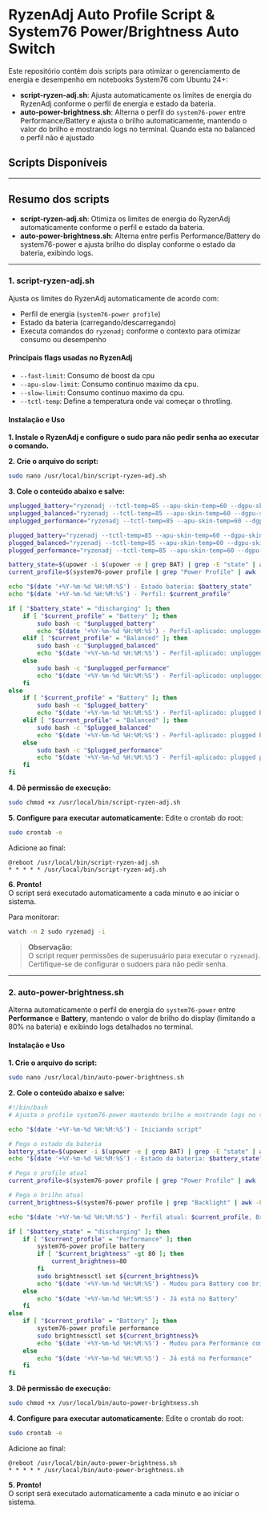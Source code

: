# RyzenAdj Auto Profile Script & System76 Power/Brightness Auto Switch

Este repositório contém dois scripts para otimizar o gerenciamento de energia e desempenho em notebooks System76 com Ubuntu 24+:

- **script-ryzen-adj.sh**: Ajusta automaticamente os limites de energia do RyzenAdj conforme o perfil de energia e estado da bateria.
- **auto-power-brightness.sh**: Alterna o perfil do `system76-power` entre Performance/Battery e ajusta o brilho automaticamente, mantendo o valor do brilho e mostrando logs no terminal. Quando esta no balanced o perfil não é ajustado

## Scripts Disponíveis

---

## Resumo dos scripts

- **script-ryzen-adj.sh**: Otimiza os limites de energia do RyzenAdj automaticamente conforme o perfil e estado da bateria.
- **auto-power-brightness.sh**: Alterna entre perfis Performance/Battery do system76-power e ajusta brilho do display conforme o estado da bateria, exibindo logs.

---

### 1. script-ryzen-adj.sh

Ajusta os limites do RyzenAdj automaticamente de acordo com:
- Perfil de energia (`system76-power profile`)
- Estado da bateria (carregando/descarregando)
- Executa comandos do `ryzenadj` conforme o contexto para otimizar consumo ou desempenho

#### Principais flags usadas no RyzenAdj

- `--fast-limit`: Consumo de boost da cpu
- `--apu-slow-limit`: Consumo continuo maximo da cpu.
- `--slow-limit`: Consumo continuo maximo da cpu.
- `--tctl-temp`: Define a temperatura onde vai começar o throtling.

#### Instalação e Uso

**1. Instale o RyzenAdj e configure o sudo para não pedir senha ao executar o comando.**

**2. Crie o arquivo do script:**
```bash
sudo nano /usr/local/bin/script-ryzen-adj.sh
```
**3. Cole o conteúdo abaixo e salve:**
```bash
unplugged_battery="ryzenadj --tctl-temp=85 --apu-skin-temp=60 --dgpu-skin-temp=60 --fast-limit=15000 --apu-slow-limit=5000 --slow-limit=5000 --power-saving"
unplugged_balanced="ryzenadj --tctl-temp=85 --apu-skin-temp=60 --dgpu-skin-temp=60 --fast-limit=25000 --apu-slow-limit=15000 --slow-limit=15000 --power-saving"
unplugged_performance="ryzenadj --tctl-temp=85 --apu-skin-temp=60 --dgpu-skin-temp=60 --fast-limit=35000 --apu-slow-limit=25000 --slow-limit=25000 --power-saving"

plugged_battery="ryzenadj --tctl-temp=85 --apu-skin-temp=60 --dgpu-skin-temp=60 --fast-limit=25000 --apu-slow-limit=15000 --slow-limit=15000 --power-saving"
plugged_balanced="ryzenadj --tctl-temp=85 --apu-skin-temp=60 --dgpu-skin-temp=60 --fast-limit=55000 --apu-slow-limit=45000 --slow-limit=45000 --max-performance"
plugged_performance="ryzenadj --tctl-temp=85 --apu-skin-temp=60 --dgpu-skin-temp=60 --fast-limit=75000 --apu-slow-limit=65000 --slow-limit=65000 --max-performance"

battery_state=$(upower -i $(upower -e | grep BAT) | grep -E "state" | awk '{print $2}')
current_profile=$(system76-power profile | grep "Power Profile" | awk '{print $3}')

echo "$(date '+%Y-%m-%d %H:%M:%S') - Estado bateria: $battery_state"
echo "$(date '+%Y-%m-%d %H:%M:%S') - Perfil: $current_profile"

if [ "$battery_state" = "discharging" ]; then
    if [ "$current_profile" = "Battery" ]; then
        sudo bash -c "$unplugged_battery"
        echo "$(date '+%Y-%m-%d %H:%M:%S') - Perfil-aplicado: unplugged battery"
    elif [ "$current_profile" = "Balanced" ]; then
        sudo bash -c "$unplugged_balanced"
        echo "$(date '+%Y-%m-%d %H:%M:%S') - Perfil-aplicado: unplugged balanced"
    else
        sudo bash -c "$unplugged_performance"
        echo "$(date '+%Y-%m-%d %H:%M:%S') - Perfil-aplicado: unplugged performance"
    fi
else
    if [ "$current_profile" = "Battery" ]; then
        sudo bash -c "$plugged_battery"
        echo "$(date '+%Y-%m-%d %H:%M:%S') - Perfil-aplicado: plugged battery"
    elif [ "$current_profile" = "Balanced" ]; then
        sudo bash -c "$plugged_balanced"
        echo "$(date '+%Y-%m-%d %H:%M:%S') - Perfil-aplicado: plugged balanced"
    else
        sudo bash -c "$plugged_performance"
        echo "$(date '+%Y-%m-%d %H:%M:%S') - Perfil-aplicado: plugged performance"
    fi
fi
```

**4. Dê permissão de execução:**
```bash
sudo chmod +x /usr/local/bin/script-ryzen-adj.sh
```

**5. Configure para executar automaticamente:**
Edite o crontab do root:
```bash
sudo crontab -e
```
Adicione ao final:
```
@reboot /usr/local/bin/script-ryzen-adj.sh
* * * * * /usr/local/bin/script-ryzen-adj.sh
```

**6. Pronto!**  
O script será executado automaticamente a cada minuto e ao iniciar o sistema.

Para monitorar:
```bash
watch -n 2 sudo ryzenadj -i
```

> **Observação:**  
O script requer permissões de superusuário para executar o `ryzenadj`.  
Certifique-se de configurar o sudoers para não pedir senha.

---

### 2. auto-power-brightness.sh

Alterna automaticamente o perfil de energia do `system76-power` entre **Performance** e **Battery**, mantendo o valor de brilho do display (limitando a 80% na bateria) e exibindo logs detalhados no terminal.

#### Instalação e Uso

**1. Crie o arquivo do script:**
```bash
sudo nano /usr/local/bin/auto-power-brightness.sh
```

**2. Cole o conteúdo abaixo e salve:**
```bash
#!/bin/bash
# Ajusta o profile system76-power mantendo brilho e mostrando logs no terminal

echo "$(date '+%Y-%m-%d %H:%M:%S') - Iniciando script"

# Pega o estado da bateria
battery_state=$(upower -i $(upower -e | grep BAT) | grep -E "state" | awk '{print $2}')
echo "$(date '+%Y-%m-%d %H:%M:%S') - Estado da bateria: $battery_state"

# Pega o profile atual
current_profile=$(system76-power profile | grep "Power Profile" | awk '{print $3}')

# Pega o brilho atual
current_brightness=$(system76-power profile | grep "Backlight" | awk -F'=' '{print $2}' | awk '{print $1}' | tr -d '%')

echo "$(date '+%Y-%m-%d %H:%M:%S') - Perfil atual: $current_profile, Brilho atual: $current_brightness"

if [ "$battery_state" = "discharging" ]; then
    if [ "$current_profile" = "Performance" ]; then
        system76-power profile battery
        if [ "$current_brightness" -gt 80 ]; then
            current_brightness=80
        fi
        sudo brightnessctl set ${current_brightness}%
        echo "$(date '+%Y-%m-%d %H:%M:%S') - Mudou para Battery com brilho $current_brightness%"
    else
        echo "$(date '+%Y-%m-%d %H:%M:%S') - Já está no Battery"
    fi
else
    if [ "$current_profile" = "Battery" ]; then
        system76-power profile performance
        sudo brightnessctl set ${current_brightness}%
        echo "$(date '+%Y-%m-%d %H:%M:%S') - Mudou para Performance com brilho $current_brightness%"
    else
        echo "$(date '+%Y-%m-%d %H:%M:%S') - Já está no Performance"
    fi
fi
```

**3. Dê permissão de execução:**
```bash
sudo chmod +x /usr/local/bin/auto-power-brightness.sh
```

**4. Configure para executar automaticamente:**
Edite o crontab do root:
```bash
sudo crontab -e
```
Adicione ao final:
```
@reboot /usr/local/bin/auto-power-brightness.sh
* * * * * /usr/local/bin/auto-power-brightness.sh
```

**5. Pronto!**  
O script será executado automaticamente a cada minuto e ao iniciar o sistema.
